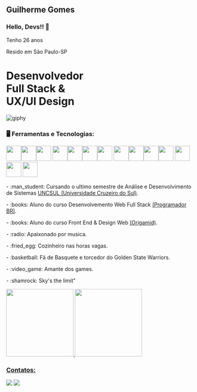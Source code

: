## Guilherme Gomes

### Hello, Devs!! 👋

<p>Tenho 26 anos</p>
<p>Resido em São Paulo-SP</p>
<h1><strong>Desenvolvedor <br>Full Stack & <br>UX/UI Design</strong></h1>

  ![giphy](https://user-images.githubusercontent.com/106400520/173129442-c85461fa-13a0-4032-b4ea-68a90609da03.gif)
  
  
 ### :desktop_computer: Ferramentas e Tecnologias:
  
  <img src="https://cdn.jsdelivr.net/gh/devicons/devicon/icons/html5/html5-original-wordmark.svg" width="40" height="40"/><img src="https://cdn.jsdelivr.net/gh/devicons/devicon/icons/css3/css3-original-wordmark.svg" width="40" height="40"/><img src="https://cdn.jsdelivr.net/gh/devicons/devicon/icons/javascript/javascript-original.svg" width="40" height="40"/> <img src="https://cdn.jsdelivr.net/gh/devicons/devicon/icons/bootstrap/bootstrap-original-wordmark.svg" width="40" height="40" /><img src="https://cdn.jsdelivr.net/gh/devicons/devicon/icons/jquery/jquery-original-wordmark.svg" width="40" height="40" /><img src="https://cdn.jsdelivr.net/gh/devicons/devicon/icons/git/git-original.svg" width="40" height="40" /><img src="https://cdn.jsdelivr.net/gh/devicons/devicon/icons/github/github-original.svg" width="40" height="40" /> <img src="https://cdn.jsdelivr.net/gh/devicons/devicon/icons/nodejs/nodejs-original-wordmark.svg" width="40" height="40" /><img src="https://cdn.jsdelivr.net/gh/devicons/devicon/icons/mysql/mysql-original.svg" width="40" height="40" /><img src="https://cdn.jsdelivr.net/gh/devicons/devicon/icons/mongodb/mongodb-original.svg" width="40" height="40" /><img src="https://cdn.jsdelivr.net/gh/devicons/devicon/icons/firebase/firebase-plain.svg" width="40" height="40" />
<img src="https://cdn.jsdelivr.net/gh/devicons/devicon/icons/react/react-original-wordmark.svg" width="40" height="40" />
<img src="https://cdn.jsdelivr.net/gh/devicons/devicon/icons/wordpress/wordpress-plain-wordmark.svg" width="40" height="40" />
<img src="https://cdn.jsdelivr.net/gh/devicons/devicon/icons/php/php-plain.svg" width="40" height="40" />
  
  <p> - :man_student: Cursando o ultimo semestre de Análise e Desenvolvimento de Sistemas <a href ="https://www.cruzeirodosul.edu.br/processo-seletivo/graduacao-presencial/?utm_source=google-search&utm_medium=cpc&utm_campaign=conversao&utm_content=presenciais_cruzeiro_-_2022-2_conversao_conversao_search_kw-marca_responsivo_-_institucional_&utm_term=cruzeiro%20do%20sul&gclid=CjwKCAjw14uVBhBEEiwAaufYx0O5frtdcrFppz0hX7Ow176axqbXDQtrpTUv9E4WJ-UIlocZgC9tzxoC4MEQAvD_BwE">UNCSUL (Universidade Cruzeiro do Sul)</a>.</p>
<p> - :books: Aluno do curso Desenvolvemento Web Full Stack <a href="https://programadorbr.com/">(Programador BR)<a/>.</p>
<p> - :books: Aluno do curso Front End & Design Web <a href="https://www.origamid.com/">(Origamid)<a/>.</p>
<p> - :radio: Apaixonado por musica.</p>
<p> - :fried_egg: Cozinheiro nas horas vagas.</p>
<p> - :basketball: Fã de Basquete e torcedor do Golden State Warriors.</p>
<p> - :video_game: Amante dos games.</p>
<p> - :shamrock: Sky's the limit"</p>

<div>
<a href="https://github.com/guilherme-teixeira-gomes">
<img height="180em" src="https://github-readme-stats.vercel.app/api/top-langs/?username=guilherme-teixeira-gomes&layout=compact&langs_count=7&theme=dracula"/>
<img height="180em" src="https://github-readme-stats.vercel.app/api?username=guilherme-teixeira-gomes&show_icons=true&theme=dracula&include_all_commits=true&count_private=true"/>
</div>

  
### Contatos:

<div>
<a href="https://instagram.com/gui.goomes_" target="_blank"><img src="https://img.shields.io/badge/-Instagram-%23E4405F?style=for-the-badge&logo=instagram&logoColor=white" target="_blank"></a>
<a href="https://www.linkedin.com/in/guilherme-txgomes" target="_blank"><img src="https://img.shields.io/badge/-LinkedIn-%230077B5?style=for-the-badge&logo=linkedin&logoColor=white" target="_blank"></a>   
</div>

  
  

<!---
guilherme-teixeira-gomes/guilherme-teixeira-gomes is a ✨ special ✨ repository because its `README.md` (this file) appears on your GitHub profile.
You can click the Preview link to take a look at your changes.
--->
